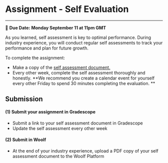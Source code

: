 
# Assignment - Self Evaluation
-----

<aside>
  
  📝 **Due Date: Monday September 11 at 11pm GMT**
 
</aside>

As you learned, self assessment is key to optimal performance. During industry experience, you will conduct regular self assessments to track your performance and plan for future growth. 

To complete the assignment:
- Make a copy of the <a href="https://docs.google.com/document/d/1MaUI5ZMGJ8cOdB_YbpRercHDEfUEBJAx2el818BWPMo/copy" target="_blank"> self assessment document.</a>
- Every other week, complete the self assessment thoroughly and honestly. **We recommend you create a calendar event for yourself every other Friday to spend 30 minutes completing the evaluation. **


## Submission

#### (1) Submit your assignment in Gradescope
- Submit a link to your self assessment document in Gradescope
- Update the self assessment every other week


#### (2) Submit in Woolf
- At the end of your industry experience, upload a PDF copy of your self assessment document to the Woolf Platform




